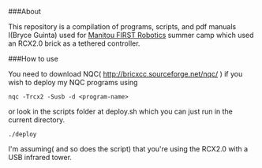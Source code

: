 ###About

This repository is a compilation of programs, scripts, and pdf manuals I(Bryce Guinta) used for [Manitou FIRST Robotics](http://manitourobotics.com) summer camp which used an RCX2.0 brick as a tethered controller.



###How to use

You need to download NQC( http://bricxcc.sourceforge.net/nqc/ ) if you wish to deploy my NQC programs using

    nqc -Trcx2 -Susb -d <program-name>

or look in the scripts folder at deploy.sh which you can just run in the current directory. 

    ./deploy

I'm assuming( and so does the script) that you're using the RCX2.0 with a USB infrared tower.
